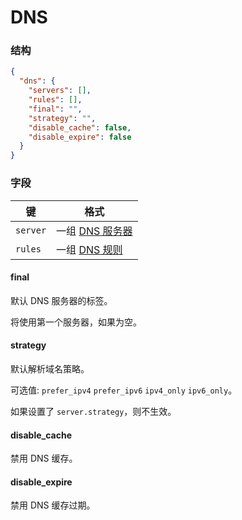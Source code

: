 # DNS

### 结构

```json
{
  "dns": {
    "servers": [],
    "rules": [],
    "final": "",
    "strategy": "",
    "disable_cache": false,
    "disable_expire": false
  }
}

```

### 字段

| 键        | 格式                     |
|----------|------------------------|
| `server` | 一组 [DNS 服务器](./server) |
| `rules`  | 一组 [DNS 规则](./rule)    |

#### final

默认 DNS 服务器的标签。

将使用第一个服务器，如果为空。

#### strategy

默认解析域名策略。

可选值: `prefer_ipv4` `prefer_ipv6` `ipv4_only` `ipv6_only`。

如果设置了 `server.strategy`，则不生效。

#### disable_cache

禁用 DNS 缓存。

#### disable_expire

禁用 DNS 缓存过期。